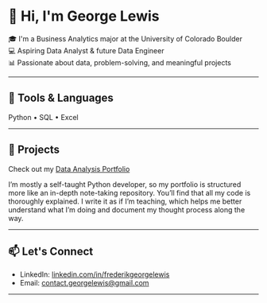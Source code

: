 # 👋 Hi, I'm George Lewis

🎓 I'm a Business Analytics major at the University of Colorado Boulder  
💻 Aspiring Data Analyst & future Data Engineer  
📊 Passionate about data, problem-solving, and meaningful projects

---

## 🔧 Tools & Languages

Python • SQL • Excel

---

## 📂 Projects

Check out my [Data Analysis Portfolio](https://github.com/fghlewis/Data-Analysis-Portfolio)

I’m mostly a self-taught Python developer, so my portfolio is structured more like an in-depth note-taking repository. You’ll find that all my code is thoroughly explained. I write it as if I’m teaching, which helps me better understand what I’m doing and document my thought process along the way.

---

## 📫 Let's Connect

- LinkedIn: [linkedin.com/in/frederikgeorgelewis](https://www.linkedin.com/in/frederikgeorgelewis)
- Email: contact.georgelewis@gmail.com

---

